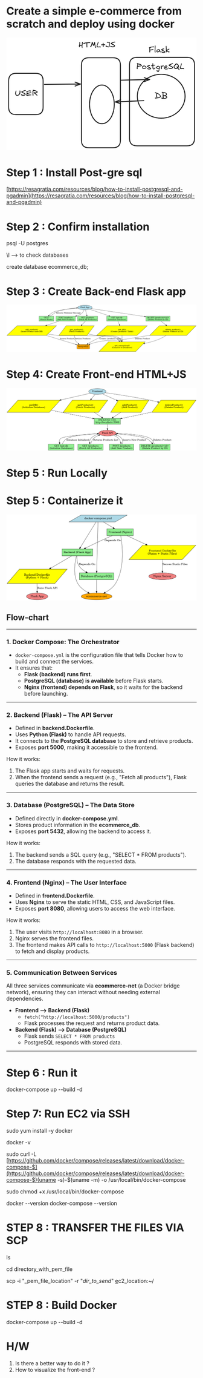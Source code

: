 # Create a simple e-commerce from scratch and deploy using docker

![image.png](image.png)

# Step 1 : Install Post-gre sql

[https://resagratia.com/resources/blog/how-to-install-postgresql-and-pgadmin](https://resagratia.com/resources/blog/how-to-install-postgresql-and-pgadmin)

# Step 2  : Confirm installation

 psql -U postgres

\l —> to check databases

create database ecommerce_db; 

# Step 3 : Create Back-end Flask app

![Flask_API_Architecture.png](Flask_API_Architecture.png)

# Step 4: Create Front-end HTML+JS

![Frontend_Backend_Interaction.png](Frontend_Backend_Interaction.png)

# Step 5 : Run Locally

# Step 5 : Containerize it

![Docker_Architecture.png](Docker_Architecture.png)

## Flow-chart

---

### **1. Docker Compose: The Orchestrator**

- `docker-compose.yml` is the configuration file that tells Docker how to build and connect the services.
- It ensures that:
    - **Flask (backend) runs first**.
    - **PostgreSQL (database) is available** before Flask starts.
    - **Nginx (frontend) depends on Flask**, so it waits for the backend before launching.

---

### **2. Backend (Flask) – The API Server**

- Defined in **backend.Dockerfile**.
- Uses **Python (Flask)** to handle API requests.
- It connects to the **PostgreSQL database** to store and retrieve products.
- Exposes **port 5000**, making it accessible to the frontend.

How it works:

1. The Flask app starts and waits for requests.
2. When the frontend sends a request (e.g., "Fetch all products"), Flask queries the database and returns the result.

---

### **3. Database (PostgreSQL) – The Data Store**

- Defined directly in **docker-compose.yml**.
- Stores product information in the **ecommerce_db**.
- Exposes **port 5432**, allowing the backend to access it.

How it works:

1. The backend sends a SQL query (e.g., "SELECT * FROM products").
2. The database responds with the requested data.

---

### **4. Frontend (Nginx) – The User Interface**

- Defined in **frontend.Dockerfile**.
- Uses **Nginx** to serve the static HTML, CSS, and JavaScript files.
- Exposes **port 8080**, allowing users to access the web interface.

How it works:

1. The user visits `http://localhost:8080` in a browser.
2. Nginx serves the frontend files.
3. The frontend makes API calls to `http://localhost:5000` (Flask backend) to fetch and display products.

---

### **5. Communication Between Services**

All three services communicate via **ecommerce-net** (a Docker bridge network), ensuring they can interact without needing external dependencies.

- **Frontend ⟶ Backend (Flask)**
    - `fetch("http://localhost:5000/products")`
    - Flask processes the request and returns product data.
- **Backend (Flask) ⟶ Database (PostgreSQL)**
    - Flask sends `SELECT * FROM products`
    - PostgreSQL responds with stored data.

---

# Step 6 : Run it

 docker-compose up --build -d

# Step 7: Run EC2 via SSH

sudo yum install -y docker

docker -v

 sudo curl -L [https://github.com/docker/compose/releases/latest/download/docker-compose-$](https://github.com/docker/compose/releases/latest/download/docker-compose-$)(uname -s)-$(uname -m) -o /usr/local/bin/docker-compose

sudo chmod +x /usr/local/bin/docker-compose

docker --version
docker-compose --version

# STEP 8 : TRANSFER THE FILES VIA SCP

ls

cd directory_with_pem_file

scp -i "_pem_file_location" -r "_dir_to_send_" [e](mailto:ec2-user@ec2-3-109-157-96.ap-south-1.compute.amazonaws.com)c2_location:~/

# STEP 8 : Build Docker

 docker-compose up --build -d

# H/W

1. Is there a better way to do it ?
2. How to visualize the front-end ?